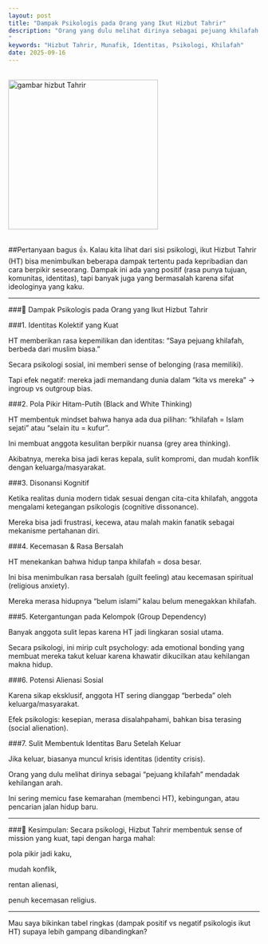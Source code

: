 ```yaml
---
layout: post
title: "Dampak Psikologis pada Orang yang Ikut Hizbut Tahrir"
description: "Orang yang dulu melihat dirinya sebagai pejuang khilafah mendadak kehilangan arah
"
keywords: "Hizbut Tahrir, Munafik, Identitas, Psikologi, Khilafah"
date: 2025-09-16
---
```


<br/><img src="{{ site.url }}/gambar/g4.png" alt="gambar hizbut Tahrir" width="300" /><br><br/>

##Pertanyaan bagus 👍. Kalau kita lihat dari sisi psikologi, ikut Hizbut Tahrir (HT) bisa menimbulkan beberapa dampak tertentu pada kepribadian dan cara berpikir seseorang. Dampak ini ada yang positif (rasa punya tujuan, komunitas, identitas), tapi banyak juga yang bermasalah karena sifat ideologinya yang kaku.


---

###🧠 Dampak Psikologis pada Orang yang Ikut Hizbut Tahrir

###1. Identitas Kolektif yang Kuat

HT memberikan rasa kepemilikan dan identitas: “Saya pejuang khilafah, berbeda dari muslim biasa.”

Secara psikologi sosial, ini memberi sense of belonging (rasa memiliki).

Tapi efek negatif: mereka jadi memandang dunia dalam “kita vs mereka” → ingroup vs outgroup bias.


###2. Pola Pikir Hitam-Putih (Black and White Thinking)

HT membentuk mindset bahwa hanya ada dua pilihan: “khilafah = Islam sejati” atau “selain itu = kufur”.

Ini membuat anggota kesulitan berpikir nuansa (grey area thinking).

Akibatnya, mereka bisa jadi keras kepala, sulit kompromi, dan mudah konflik dengan keluarga/masyarakat.


###3. Disonansi Kognitif

Ketika realitas dunia modern tidak sesuai dengan cita-cita khilafah, anggota mengalami ketegangan psikologis (cognitive dissonance).

Mereka bisa jadi frustrasi, kecewa, atau malah makin fanatik sebagai mekanisme pertahanan diri.


###4. Kecemasan & Rasa Bersalah

HT menekankan bahwa hidup tanpa khilafah = dosa besar.

Ini bisa menimbulkan rasa bersalah (guilt feeling) atau kecemasan spiritual (religious anxiety).

Mereka merasa hidupnya “belum islami” kalau belum menegakkan khilafah.


###5. Ketergantungan pada Kelompok (Group Dependency)

Banyak anggota sulit lepas karena HT jadi lingkaran sosial utama.

Secara psikologi, ini mirip cult psychology: ada emotional bonding yang membuat mereka takut keluar karena khawatir dikucilkan atau kehilangan makna hidup.


###6. Potensi Alienasi Sosial

Karena sikap eksklusif, anggota HT sering dianggap “berbeda” oleh keluarga/masyarakat.

Efek psikologis: kesepian, merasa disalahpahami, bahkan bisa terasing (social alienation).


###7. Sulit Membentuk Identitas Baru Setelah Keluar

Jika keluar, biasanya muncul krisis identitas (identity crisis).

Orang yang dulu melihat dirinya sebagai “pejuang khilafah” mendadak kehilangan arah.

Ini sering memicu fase kemarahan (membenci HT), kebingungan, atau pencarian jalan hidup baru.



---

###📌 Kesimpulan:
Secara psikologi, Hizbut Tahrir membentuk sense of mission yang kuat, tapi dengan harga mahal:

pola pikir jadi kaku,

mudah konflik,

rentan alienasi,

penuh kecemasan religius.



---

Mau saya bikinkan tabel ringkas (dampak positif vs negatif psikologis ikut HT) supaya lebih gampang dibandingkan?

